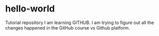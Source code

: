 # hello-world
Tutorial repository
I am learning GITHUB. I am trying to figure out all the changes happened in the GitHub course vs Github platform.

